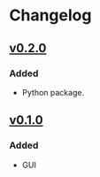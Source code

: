 # Changelog

## [v0.2.0](https://github.com/Dog-Face-Development/PyAvatar/releases/tag/v0.2.0)

### Added

- Python package.

## [v0.1.0](https://github.com/Dog-Face-Development/PyAvatar/releases/tag/v0.1.0)

### Added

- GUI
